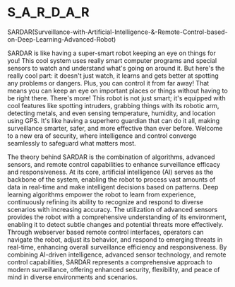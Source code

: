 # S_A_R_D_A_R
SARDAR(Surveillance-with-Artificial-Intelligence-&amp;-Remote-Control-based-on-Deep-Learning-Advanced-Robot)

SARDAR is like having a super-smart robot keeping an eye on things for you! This cool system uses really smart computer programs and special sensors to watch and understand what's going on around it. But here's the really cool part: it doesn't just watch, it learns and gets better at spotting any problems or dangers. Plus, you can control it from far away! That means you can keep an eye on important places or things without having to be right there. There's more! This robot is not just smart; it's equipped with cool features like spotting intruders, grabbing things with its robotic arm, detecting metals, and even sensing temperature, humidity, and location using GPS. It's like having a superhero guardian that can do it all, making surveillance smarter, safer, and more effective than ever before. Welcome to a new era of security, where intelligence and control converge seamlessly to safeguard what matters most.

The theory behind SARDAR is the combination of algorithms, advanced sensors, and remote control capabilities to enhance surveillance efficacy and responsiveness. At its core, artificial intelligence (AI) serves as the backbone of the system, enabling the robot to process vast amounts of data in real-time and make intelligent decisions based on patterns. Deep learning algorithms empower the robot to learn from experience, continuously refining its ability to recognize and respond to diverse scenarios with increasing accuracy. The utilization of advanced sensors provides the robot with a comprehensive understanding of its environment, enabling it to detect subtle changes and potential threats more effectively. Through webserver based remote control interfaces, operators can navigate the robot, adjust its behavior, and respond to emerging threats in real-time, enhancing overall surveillance efficiency and responsiveness.
By combining AI-driven intelligence, advanced sensor technology, and remote control capabilities, SARDAR represents a comprehensive approach to modern surveillance, offering enhanced security, flexibility, and peace of mind in diverse environments and scenarios.

